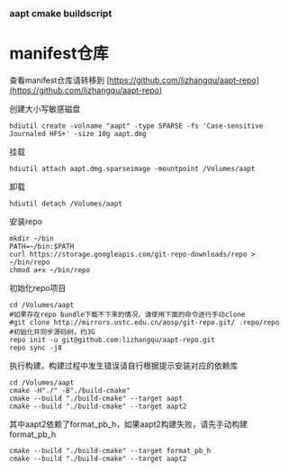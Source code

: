 ### aapt cmake buildscript

# manifest仓库

查看manifest仓库请转移到 [https://github.com/lizhangqu/aapt-repo](https://github.com/lizhangqu/aapt-repo)

创建大小写敏感磁盘

```
hdiutil create -volname "aapt" -type SPARSE -fs 'Case-sensitive Journaled HFS+' -size 10g aapt.dmg
```

挂载

```
hdiutil attach aapt.dmg.sparseimage -mountpoint /Volumes/aapt
```

卸载

```
hdiutil detach /Volumes/aapt
```

安装repo

```
mkdir ~/bin
PATH=~/bin:$PATH
curl https://storage.googleapis.com/git-repo-downloads/repo > ~/bin/repo
chmod a+x ~/bin/repo
```

初始化repo项目

```
cd /Volumes/aapt
#如果存在repo bundle下载不下来的情况，请使用下面的命令进行手动clone
#git clone http://mirrors.ustc.edu.cn/aosp/git-repo.git/ .repo/repo
#初始化并同步源码树，约3G
repo init -u git@github.com:lizhangqu/aapt-repo.git
repo sync -j8
```

执行构建，构建过程中发生错误请自行根据提示安装对应的依赖库

```
cd /Volumes/aapt
cmake -H"./" -B"./build-cmake"
cmake --build "./build-cmake" --target aapt
cmake --build "./build-cmake" --target aapt2
```

其中aapt2依赖了format_pb_h，如果aapt2构建失败，请先手动构建format_pb_h

```
cmake --build "./build-cmake" --target format_pb_h
cmake --build "./build-cmake" --target aapt2
```
